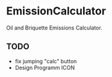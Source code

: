 # EmissionCalculator
Oil and Briquette Emissions Calculator.

## TODO
- fix jumping "calc" button
- Design Programm ICON
